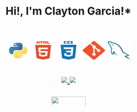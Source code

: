 <h1 style="display: inline_block" align="center">Hi!, I'm Clayton Garcia!*<p/>
 
<div style="display: inline_block" align="center"><br>
  <img align="center" alt="Python" height="50" width="60" src="images/python-icon.svg">
  <img align="center" alt="HTML5" height="50" width="60" src="images/html5-icon.svg">
  <img align="center" alt="CSS3" height="50" width="60" src="images/css3-icon.svg">
  <img align="center" alt="Git" height="50" width="60" src="images/git-icon.svg">
  <img align="center" alt="MySQL" height="50" width="60" src="images/mysql-icon.svg">
</div>
<br/>
<div style="display: inline_block" align="center">
  <a href="https://github.com/Claayton">
  <img height="168em" src="https://github-readme-stats.vercel.app/api?username=Claayton&show_icons=true&theme=nord&include_all_commits=true&count_private=true"/>
  <img height="168em" src="https://github-readme-stats.vercel.app/api/top-langs/?username=Claayton&layout=compact&langs_count=7&theme=nord"/>
</div>

<a style="display: inline_block" align="center" href="https://www.linkedin.com/in/claaytongarcia/" target="_blank_"><img src="https://img.shields.io/badge/LinkedIn-0077B5?style=for-the-badge&logo=linkedin&logoColor=white" height="26" width="90"></a> 

